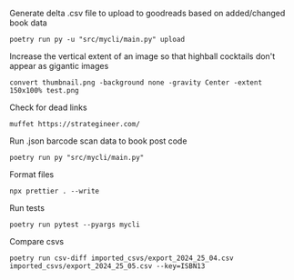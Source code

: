 Generate delta .csv file to upload to goodreads based on added/changed book data

```
poetry run py -u "src/mycli/main.py" upload
```



Increase the vertical extent of an image so that highball cocktails don't appear as gigantic images

```
convert thumbnail.png -background none -gravity Center -extent 150x100% test.png
```

Check for dead links

```
muffet https://strategineer.com/
```

Run .json barcode scan data to book post code

```
poetry run py "src/mycli/main.py"
```

Format files

```
npx prettier . --write
```

Run tests
```
poetry run pytest --pyargs mycli
```

Compare csvs
```
poetry run csv-diff imported_csvs/export_2024_25_04.csv imported_csvs/export_2024_25_05.csv --key=ISBN13
```
